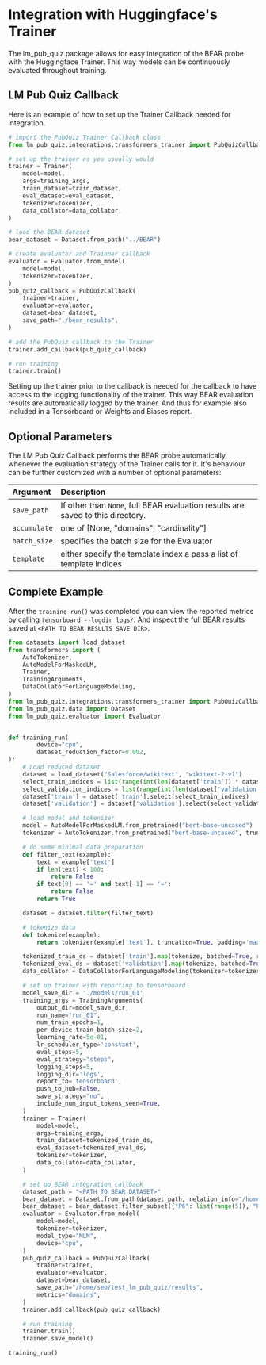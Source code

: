 # Integration with Huggingface's Trainer
The lm_pub_quiz package allows for easy integration of the BEAR probe with the Huggingface Trainer. This way models can be continuously evaluated throughout training.

## LM Pub Quiz Callback
Here is an example of how to set up the Trainer Callback needed for integration.

```python
# import the PubQuiz Trainer Callback class
from lm_pub_quiz.integrations.transformers_trainer import PubQuizCallback

# set up the trainer as you usually would
trainer = Trainer(
    model=model,
    args=training_args,
    train_dataset=train_dataset,
    eval_dataset=eval_dataset,
    tokenizer=tokenizer,
    data_collator=data_collator,
)

# load the BEAR dataset
bear_dataset = Dataset.from_path("../BEAR")

# create evaluator and Trainner callback
evaluator = Evaluator.from_model(
    model=model,
    tokenizer=tokenizer,
)
pub_quiz_callback = PubQuizCallback(
    trainer=trainer,
    evaluator=evaluator,
    dataset=bear_dataset,
    save_path="./bear_results",
)

# add the PubQuiz callback to the Trainer
trainer.add_callback(pub_quiz_callback)

# run training
trainer.train()
```
Setting up the trainer prior to the callback is needed for the callback to have access to the logging functionality of the trainer. This way BEAR evaluation results are automatically logged by the trainer. And thus for example also included in a Tensorboard or Weights and Biases report.

## Optional Parameters
The LM Pub Quiz Callback performs the BEAR probe automatically, whenever the evaluation strategy of the Trainer calls for it. It's behaviour can be further customized with a number of optional parameters:

| Argument     | Description                                                                     |
|:-------------|:--------------------------------------------------------------------------------|
| `save_path`  | If other than `None`, full BEAR evaluation results are saved to this directory. |
| `accumulate` | one of [None, "domains", "cardinality"]                                         |
| `batch_size` | specifies the batch size for the Evaluator                                      |
| `template`   | either specify the template index a pass a list of template indices             |

## Complete Example
After the `training_run()` was completed you can view the reported metrics by calling `tensorboard --logdir logs/`. And inspect the full BEAR results saved at `<PATH TO BEAR RESULTS SAVE DIR>`.
```python
from datasets import load_dataset
from transformers import (
    AutoTokenizer,
    AutoModelForMaskedLM,
    Trainer,
    TrainingArguments,
    DataCollatorForLanguageModeling,
)
from lm_pub_quiz.integrations.transformers_trainer import PubQuizCallback
from lm_pub_quiz.data import Dataset
from lm_pub_quiz.evaluator import Evaluator


def training_run(
        device="cpu",
        dataset_reduction_factor=0.002,
):
    # Load reduced dataset
    dataset = load_dataset("Salesforce/wikitext", "wikitext-2-v1")
    select_train_indices = list(range(int(len(dataset['train']) * dataset_reduction_factor)))
    select_validation_indices = list(range(int(len(dataset['validation']) * dataset_reduction_factor)))
    dataset['train'] = dataset['train'].select(select_train_indices)
    dataset['validation'] = dataset['validation'].select(select_validation_indices)

    # load model and tokenizer
    model = AutoModelForMaskedLM.from_pretrained("bert-base-uncased")
    tokenizer = AutoTokenizer.from_pretrained("bert-base-uncased", truncation=True, max_length=512)

    # do some minimal data preparation
    def filter_text(example):
        text = example['text']
        if len(text) < 100:
            return False
        if text[0] == '=' and text[-1] == '=':
            return False
        return True

    dataset = dataset.filter(filter_text)

    # tokenize data
    def tokenize(example):
        return tokenizer(example['text'], truncation=True, padding='max_length', max_length=512)

    tokenized_train_ds = dataset['train'].map(tokenize, batched=True, remove_columns=['text'])
    tokenized_eval_ds = dataset['validation'].map(tokenize, batched=True, remove_columns=['text'])
    data_collator = DataCollatorForLanguageModeling(tokenizer=tokenizer, mlm=True)

    # set up trainer with reporting to tensorboard
    model_save_dir = './models/run_01'
    training_args = TrainingArguments(
        output_dir=model_save_dir,
        run_name="run_01",
        num_train_epochs=1,
        per_device_train_batch_size=2,
        learning_rate=5e-01,
        lr_scheduler_type='constant',
        eval_steps=5,
        eval_strategy="steps",
        logging_steps=5,
        logging_dir='logs',
        report_to='tensorboard',
        push_to_hub=False,
        save_strategy="no",
        include_num_input_tokens_seen=True,
    )
    trainer = Trainer(
        model=model,
        args=training_args,
        train_dataset=tokenized_train_ds,
        eval_dataset=tokenized_eval_ds,
        tokenizer=tokenizer,
        data_collator=data_collator,
    )

    # set up BEAR integration callback
    dataset_path = "<PATH TO BEAR DATASET>"
    bear_dataset = Dataset.from_path(dataset_path, relation_info="/home/seb/test_lm_pub_quiz/relation_info.json")
    bear_dataset = bear_dataset.filter_subset({"P6": list(range(5)), "P30": list(range(10)), "P103": list(range(5)), "P175": list(range(10))})
    evaluator = Evaluator.from_model(
        model=model,
        tokenizer=tokenizer,
        model_type="MLM",
        device="cpu",
    )
    pub_quiz_callback = PubQuizCallback(
        trainer=trainer,
        evaluator=evaluator,
        dataset=bear_dataset,
        save_path="/home/seb/test_lm_pub_quiz/results",
        metrics="domains",
    )
    trainer.add_callback(pub_quiz_callback)

    # run training
    trainer.train()
    trainer.save_model()

training_run()
```

